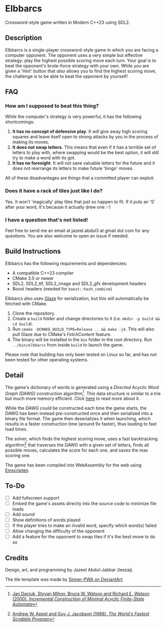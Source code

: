 # Elbbarcs

Crossword-style game written in Modern C++23 using SDL2.

## Description

Elbbarcs is a single-player crossword-style game in which you are facing a computer opponent. The opponent uses a very
simple but effective strategy: play the highest possible scoring move each turn. Your goal is to beat the opponent's
brute-force strategy with your own. While you are given a 'Hint' button that *also* allows you to find the highest
scoring move, the challenge is to be able to beat the opponent by yourself!

## FAQ

### How am I supposed to beat this thing?
While the computer's strategy is very powerful, it has the following shortcomings:
1. **It has no concept of defensive play**. It *will* give away high scoring squares and leave itself open to strong
   attacks by you in the process of making its moves.
2. **It does not swap letters**. This means that even if it has a terrible set of letters to play with, where swapping
   would be the best option, it will still try to make a word with its got.
3. **It has no foresight**. It will not save valuable letters for the future and it does not rearrange its letters to
   make future 'bingo' moves.

All of these disadvantages are things that a committed player can exploit.

### Does it have a rack of tiles just like I do?
Yes. It won't 'magically' play tiles that just so happen to fit. If it puts an 'S' after your word, it's because it
actually drew one :-)

### I have a question that's not listed!
Feel free to send me an email at jazeel.abdul3 at gmail dot com for any questions. You are also welcome to open an issue
if needed.

## Build Instructions

Elbbarcs has the following requirements and dependencies:
- A compatible C++23 compiler
- CMake 3.5 or newer
- SDL2, SDL2_ttf, SDL2_image and SDL2_gfx development headers
- Boost headers (needed for `boost::hash_combine`)

Elbbarcs also uses [Glaze](https://github.com/stephenberry/glaze) for serialization, but this will automatically be
fetched with CMake.

1. Clone the repository.
2. Create a `build` folder and change directories to it (i.e. `mkdir -p build && cd build`).
3. Run `cmake -DCMAKE_BUILD_TYPE=Release .. && make -j4`. This will also pull Glaze due to CMake's *FetchContent*
   feature.
4. The binary will be installed in the `bin` folder in the root directory. Run `../bin/elbbarcs` from inside `build` to
   launch the game.

Please note that building has only been tested on Linux so far, and has not been tested for other operating systems.

## Detail

The game's dictionary of words is generated using a *Directed Acyclic Word Graph (DAWG)* construction algorithm[^1].
This data structure is similar to a trie but much more memory efficient. Click
[here](https://en.wikipedia.org/wiki/Deterministic_acyclic_finite_state_automaton) to read more about it.

While the *DAWG* *could* be constructed each time the game starts, the DAWG has been instead pre-constructed once and
then serialized into a binary file format. The game then deserializes it when launching, which results in a faster
construction time (around 9x faster), thus leading to fast load times.

The solver, which finds the highest scoring move, uses a fast backtracking algorithm[^2] that traverses the *DAWG* with
a given set of letters, finds all possible moves, calculates the score for each one, and saves the max scoring one.

The game has been compiled into WebAssembly for the web using [Emscripten](https://emscripten.org/).

## To-Do

- [ ] Add fullscreen support
- [ ] Embed the game's assets directly into the source code to minimize file loads
- [ ] Add sound
- [ ] Show definitions of words played
- [ ] If the player tries to make an invalid word, specify which word(s) failed
- [ ] Allow changing the difficulty of the opponent
- [ ] Add a feature for the opponent to swap tiles if it's the best move to do so

[^1]: [Jan Daciuk, Stoyan Mihov, Bruce W. Watson and Richard E. Watson (2000). *Incremental Construction of Minimal Acyclic Finite-State Automata*](https://aclanthology.org/J00-1002.pdf)
[^2]: [Andrew W. Appel and Guy J. Jacobson (1988). *The World's Fastest Scrabble Program*](https://www.cs.cmu.edu/afs/cs/academic/class/15451-s06/www/lectures/scrabble.pdf)

## Credits
Design, art, and programming by Jazeel Abdul-Jabbar (leezaj). 

The tile template was made by [Sinner-PWA on
DeviantArt](https://www.deviantart.com/sinner-pwa/art/Scrabble-tile-Vector-and-PSD-396003600).
